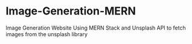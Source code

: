# Image-Generation-MERN
 Image Generation Website Using MERN Stack and Unsplash API to fetch images from the unsplash library

